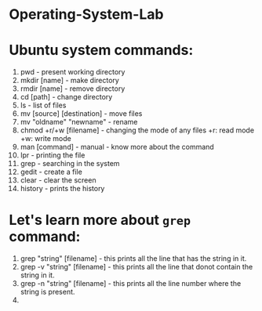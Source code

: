 # Operating-System-Lab

# Ubuntu system commands:

1. pwd - present working directory
2. mkdir [name] - make directory
3. rmdir [name] - remove directory
4. cd [path] - change directory
5. ls - list of files 
6. mv [source] [destination] - move files 
7. mv "oldname" "newname" - rename
8. chmod +r/+w [filename] - changing the mode of any files +r: read mode +w: write mode
9. man [command] - manual - know more about the command
10. lpr - printing the file 
11. grep - searching in the system
12. gedit - create a file
13. clear - clear the screen 
14. history - prints the history


# Let's learn more about `grep` command:

1. grep "string" [filename] - this prints all the line that has the string in it.
2. grep -v "string" [filename] - this prints all the line that donot contain the string in it.
3. grep -n "string" [filename] - this prints all the line number where the string is present.
4. 
